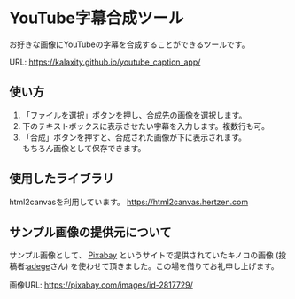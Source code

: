 # YouTube字幕合成ツール
お好きな画像にYouTubeの字幕を合成することができるツールです。

URL: https://kalaxity.github.io/youtube_caption_app/ 


## 使い方
1. 「ファイルを選択」ボタンを押し、合成先の画像を選択します。
2. 下のテキストボックスに表示させたい字幕を入力します。複数行も可。
3. 「合成」ボタンを押すと、合成された画像が下に表示されます。  
もちろん画像として保存できます。


## 使用したライブラリ
html2canvasを利用しています。
https://html2canvas.hertzen.com


## サンプル画像の提供元について
サンプル画像として、
<a href="https://pixabay.com/ja/?utm_source=link-attribution&amp;utm_medium=referral&amp;utm_campaign=image&amp;utm_content=2817729">Pixabay</a>
というサイトで提供されていたキノコの画像
(投稿者:<a href="https://pixabay.com/ja/users/adege-4994132/?utm_source=link-attribution&amp;utm_medium=referral&amp;utm_campaign=image&amp;utm_content=2817729">adege</a>さん)
を使わせて頂きました。この場を借りてお礼申し上げます。

画像URL: https://pixabay.com/images/id-2817729/
